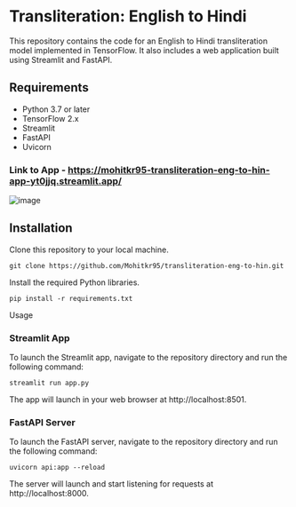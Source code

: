 # Transliteration: English to Hindi

This repository contains the code for an English to Hindi transliteration model implemented in TensorFlow. It also includes a web application built using Streamlit and FastAPI.

## Requirements
* Python 3.7 or later
* TensorFlow 2.x
* Streamlit
* FastAPI
* Uvicorn

### Link to App - https://mohitkr95-transliteration-eng-to-hin-app-yt0jjq.streamlit.app/

![image](https://user-images.githubusercontent.com/37563886/227764842-3a037086-89f5-42ee-881a-aba4d291acc0.png)

## Installation
Clone this repository to your local machine.

```git clone https://github.com/Mohitkr95/transliteration-eng-to-hin.git```

Install the required Python libraries.

```pip install -r requirements.txt```

Usage

### Streamlit App
To launch the Streamlit app, navigate to the repository directory and run the following command:

```streamlit run app.py```

The app will launch in your web browser at http://localhost:8501.

### FastAPI Server

To launch the FastAPI server, navigate to the repository directory and run the following command:

```uvicorn api:app --reload```

The server will launch and start listening for requests at http://localhost:8000.
